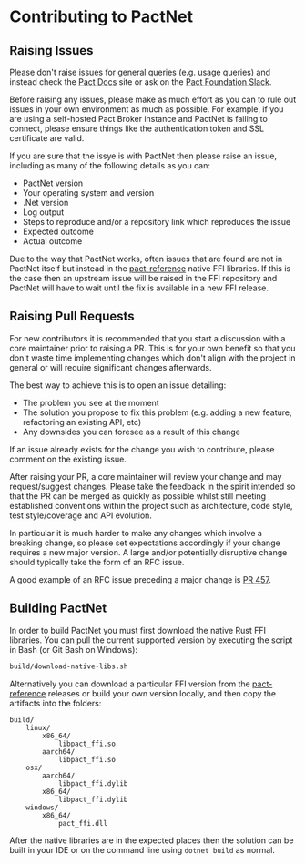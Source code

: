 Contributing to PactNet
=======================

Raising Issues
--------------

Please don't raise issues for general queries (e.g. usage queries) and instead check the [Pact Docs] site or ask on the [Pact Foundation Slack].

Before raising any issues, please make as much effort as you can to rule out issues in your own environment as much as possible.
For example, if you are using a self-hosted Pact Broker instance and PactNet is failing to connect, please ensure things like the
authentication token and SSL certificate are valid.

If you are sure that the issye is with PactNet then please raise an issue, including as many of the following details as you can:

- PactNet version
- Your operating system and version
- .Net version
- Log output
- Steps to reproduce and/or a repository link which reproduces the issue
- Expected outcome
- Actual outcome

Due to the way that PactNet works, often issues that are found are not in PactNet itself but instead in the [pact-reference]
native FFI libraries. If this is the case then an upstream issue will be raised in the FFI repository and PactNet will have to
wait until the fix is available in a new FFI release.

Raising Pull Requests
---------------------

For new contributors it is recommended that you start a discussion with a core maintainer prior to raising a PR. This
is for your own benefit so that you don't waste time implementing changes which don't align with the project in general
or will require significant changes afterwards.

The best way to achieve this is to open an issue detailing:

- The problem you see at the moment
- The solution you propose to fix this problem (e.g. adding a new feature, refactoring an existing API, etc)
- Any downsides you can foresee as a result of this change

If an issue already exists for the change you wish to contribute, please comment on the existing issue.

After raising your PR, a core maintainer will review your change and may request/suggest changes. Please take the
feedback in the spirit intended so that the PR can be merged as quickly as possible whilst still meeting established
conventions within the project such as architecture, code style, test style/coverage and API evolution.

In particular it is much harder to make any changes which involve a breaking change, so please set expectations accordingly
if your change requires a new major version. A large and/or potentially disruptive change should typically take the form of
an RFC issue.

A good example of an RFC issue preceding a major change is [PR 457].

Building PactNet
----------------

In order to build PactNet you must first download the native Rust FFI libraries. You can pull the current supported
version by executing the script in Bash (or Git Bash on Windows):

```bash
build/download-native-libs.sh
```

Alternatively you can download a particular FFI version from the [pact-reference] releases or build your own version
locally, and then copy the artifacts into the folders:

```
build/
    linux/
        x86_64/
            libpact_ffi.so
        aarch64/
            libpact_ffi.so
    osx/
        aarch64/
            libpact_ffi.dylib
        x86_64/
            libpact_ffi.dylib
    windows/
        x86_64/
            pact_ffi.dll
```

After the native libraries are in the expected places then the solution can be built in your IDE or on the command
line using `dotnet build` as normal.

[pact-reference]: https://github.com/pact-foundation/pact-reference/releases
[Pact Docs]: https://docs.pact.io/
[Pact Foundation Slack]: https://pact-foundation.slack.com/
[PR 457]: https://github.com/pact-foundation/pact-net/issues/457
